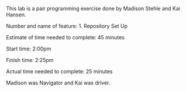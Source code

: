 This lab is a pair programming exercise done by Madison Stehle and Kai Hansen. 

Number and name of feature: 1. Repository Set Up

Estimate of time needed to complete: 45 minutes

Start time: 2:00pm

Finish time: 2:25pm

Actual time needed to complete: 25 minutes

Madison was Navigator and Kai was driver.

